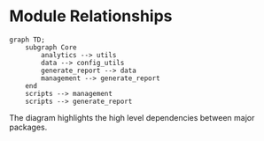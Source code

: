 # Module Relationships

```mermaid
graph TD;
    subgraph Core
        analytics --> utils
        data --> config_utils
        generate_report --> data
        management --> generate_report
    end
    scripts --> management
    scripts --> generate_report
```

The diagram highlights the high level dependencies between major packages.
